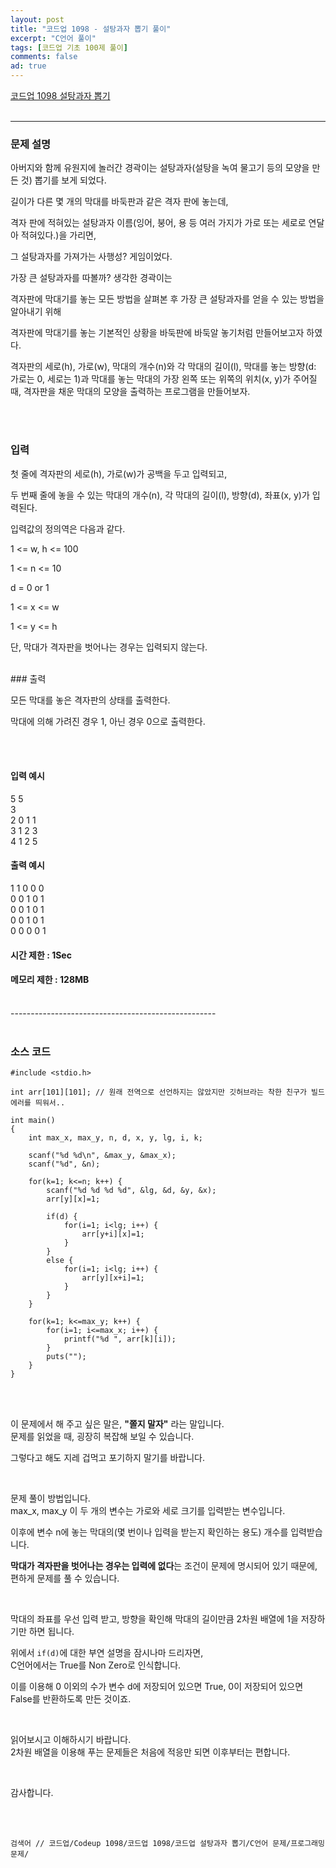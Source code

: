 ```yaml
---
layout: post
title: "코드업 1098 - 설탕과자 뽑기 풀이"
excerpt: "C언어 풀이"
tags: [코드업 기초 100제 풀이]
comments: false
ad: true
---
```

 
[코드업 1098 설탕과자 뽑기](https://codeup.kr/problem.php?id=1098) 
<br/>
<br/>

-----------------------------------------------------

### 문제 설명  

아버지와 함께 유원지에 놀러간 경곽이는 설탕과자(설탕을 녹여 물고기 등의 모양을 만든 것) 뽑기를 보게 되었다.

길이가 다른 몇 개의 막대를 바둑판과 같은 격자 판에 놓는데,

격자 판에 적혀있는 설탕과자 이름(잉어, 붕어, 용 등 여러 가지가 가로 또는 세로로 연달아 적혀있다.)을 가리면,

그 설탕과자를 가져가는 사행성? 게임이었다.

가장 큰 설탕과자를 따볼까? 생각한 경곽이는

격자판에 막대기를 놓는 모든 방법을 살펴본 후 가장 큰 설탕과자를 얻을 수 있는 방법을 알아내기 위해

격자판에 막대기를 놓는 기본적인 상황을 바둑판에 바둑알 놓기처럼 만들어보고자 하였다.

격자판의 세로(h), 가로(w), 막대의 개수(n)와 각 막대의 길이(l), 막대를 놓는 방향(d: 가로는 0, 세로는 1)과 막대를 놓는 막대의 가장 왼쪽 또는 위쪽의 위치(x, y)가 주어질 때, 격자판을 채운 막대의 모양을 출력하는 프로그램을 만들어보자.

<br/>
<br/>

### 입력
첫 줄에 격자판의 세로(h), 가로(w)가 공백을 두고 입력되고,

두 번째 줄에 놓을 수 있는 막대의 개수(n), 각 막대의 길이(l), 방향(d), 좌표(x, y)가 입력된다.

입력값의 정의역은 다음과 같다.

1 <= w, h <= 100

1 <= n <= 10

d = 0 or 1

1 <= x <= w

1 <= y <= h

단, 막대가 격자판을 벗어나는 경우는 입력되지 않는다.

<br/>
### 출력

모든 막대를 놓은 격자판의 상태를 출력한다.

막대에 의해 가려진 경우 1, 아닌 경우 0으로 출력한다.

<br/>
<br/>

#### 입력 예시
5 5  
3  
2 0 1 1  
3 1 2 3  
4 1 2 5  

#### 출력 예시
1 1 0 0 0  
0 0 1 0 1  
0 0 1 0 1  
0 0 1 0 1  
0 0 0 0 1  

#### 시간 제한 : 1Sec
#### 메모리 제한 : 128MB


<br/>
---------------------------------------------------
<br/>
<br/>

### 소스 코드

~~~
#include <stdio.h>

int arr[101][101]; // 원래 전역으로 선언하지는 않았지만 깃허브라는 착한 친구가 빌드 에러를 띄워서..

int main()
{
    int max_x, max_y, n, d, x, y, lg, i, k;

    scanf("%d %d\n", &max_y, &max_x);
    scanf("%d", &n);

    for(k=1; k<=n; k++) {
        scanf("%d %d %d %d", &lg, &d, &y, &x);
        arr[y][x]=1;

        if(d) {
            for(i=1; i<lg; i++) {
                arr[y+i][x]=1;
            }
        }
        else {
            for(i=1; i<lg; i++) {
                arr[y][x+i]=1;
            }
        }
    }

    for(k=1; k<=max_y; k++) {
        for(i=1; i<=max_x; i++) {
            printf("%d ", arr[k][i]);
        }
        puts("");
    }
}
~~~

<br/>
<br/>

이 문제에서 해 주고 싶은 말은, **"쫄지 말자"** 라는 말입니다.  
문제를 읽었을 때, 굉장히 복잡해 보일 수 있습니다.  

그렇다고 해도 지레 겁먹고 포기하지 말기를 바랍니다.

<br/>

문제 풀이 방법입니다.  
max_x, max_y 이 두 개의 변수는 가로와 세로 크기를 입력받는 변수입니다.  

이후에 변수 n에 놓는 막대의(몇 번이나 입력을 받는지 확인하는 용도) 개수를 입력받습니다.  

**막대가 격자판을 벗어나는 경우는 입력에 없다**는 조건이 문제에 명시되어 있기 때문에, 편하게 문제를 풀 수 있습니다.

<br/>

막대의 좌표를 우선 입력 받고, 방향을 확인해 막대의 길이만큼 2차원 배열에 1을 저장하기만 하면 됩니다.  

위에서 ```if(d)```에 대한 부연 설명을 잠시나마 드리자면,  
C언어에서는 True를 Non Zero로 인식합니다.  

이를 이용해 0 이외의 수가 변수 d에 저장되어 있으면 True, 0이 저장되어 있으면 False를 반환하도록 만든 것이죠.

<br/>

읽어보시고 이해하시기 바랍니다.  
2차원 배열을 이용해 푸는 문제들은 처음에 적응만 되면 이후부터는 편합니다.

<br/>

감사합니다.


<br/>
<br/>

```검색어 // 코드업/Codeup 1098/코드업 1098/코드업 설탕과자 뽑기/C언어 문제/프로그래밍 문제/```
